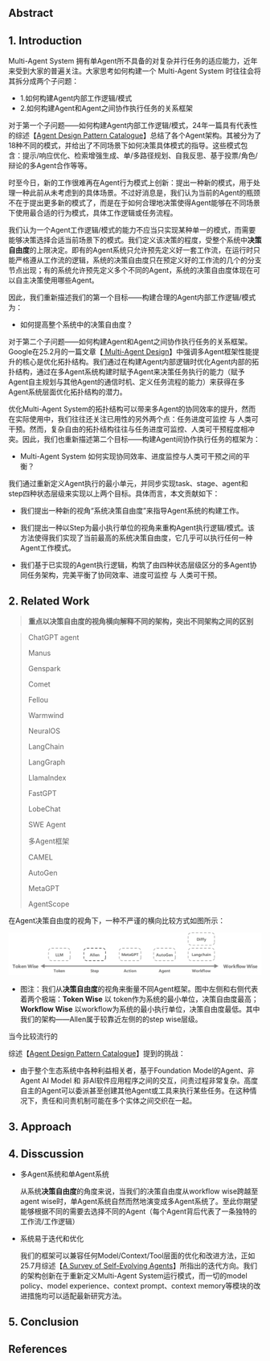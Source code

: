 







## Abstract







## 1. Introduction

Multi-Agent System 拥有单Agent所不具备的对复杂并行任务的适应能力，近年来受到大家的普遍关注。大家思考如何构建一个 Multi-Agent System 时往往会将其拆分成两个子问题：

- 1.如何构建Agent内部工作逻辑/模式
- 2.如何构建Agent和Agent之间协作执行任务的关系框架



对于第一个子问题——如何构建Agent内部工作逻辑/模式，24年一篇具有代表性的综述【[Agent Design Pattern Catalogue](https://arxiv.org/html/2405.10467v4)】总结了各个Agent架构。其被分为了18种不同的模式，并给出了不同场景下如何决策具体模式的指导。这些模式包含：提示/响应优化、检索增强生成、单/多路径规划、自我反思、基于投票/角色/辩论的多Agent合作等等。

时至今日，新的工作很难再在Agent行为模式上创新：提出一种新的模式，用于处理一种此前从未考虑到的具体场景。不过好消息是，我们认为当前的Agent的瓶颈不在于提出更多新的模式了，而是在于如何合理地决策使得Agent能够在不同场景下使用最合适的行为模式，具体工作逻辑或任务流程。

我们认为一个Agent工作逻辑/模式的能力不应当只实现某种单一的模式，而需要能够决策选择合适当前场景下的模式。我们定义该决策的程度，受整个系统中**决策自由度**的上限决定。即有的Agent系统只允许预先定义好一套工作流，在运行时只能严格遵从工作流的逻辑，系统的决策自由度只在预定义好的工作流的几个的分支节点出现；有的系统允许预先定义多个不同的Agent，系统的决策自由度体现在可以自主决策使用哪些Agent。

因此，我们重新描述我们的第一个目标——构建合理的Agent内部工作逻辑/模式为：

- 如何提高整个系统中的决策自由度？



对于第二个子问题——如何构建Agent和Agent之间协作执行任务的关系框架。Google在25.2月的一篇文章【[ Multi-Agent Design](https://arxiv.org/abs/2502.02533)】中强调多Agent框架性能提升的核心是优化拓扑结构。我们通过在构建Agent内部逻辑时优化Agent内部的拓扑结构，通过在多Agent系统构建时赋予Agent来决策任务执行的能力（赋予Agent自主规划与其他Agent的通信时机、定义任务流程的能力）来获得在多Agent系统层面优化拓扑结构的潜力。

优化Multi-Agent System的拓扑结构可以带来多Agent的协同效率的提升，然而在实际使用中，我们往往还关注已用性的另外两个点：任务进度可监控 与 人类可干预。然而，复杂自由的拓扑结构往往与任务进度可监控、人类可干预程度相冲突。因此，我们也重新描述第二个目标——构建Agent间协作执行任务的框架为：

- Multi-Agent System 如何实现协同效率、进度监控与人类可干预之间的平衡？



我们通过重新定义Agent执行的最小单元，并同步实现task、stage、agent和step四种状态层级来实现以上两个目标。具体而言，本文贡献如下：

- 我们提出一种新的视角“系统决策自由度”来指导Agent系统的构建工作。

- 我们提出一种以Step为最小执行单位的视角来重构Agent执行逻辑/模式。该方法使得我们实现了当前最高的系统决策自由度，它几乎可以执行任何一种Agent工作模式。
- 我们基于已实现的Agent执行逻辑，构筑了由四种状态层级区分的多Agent协同任务架构，完美平衡了协同效率、进度可监控 与 人类可干预。





## 2. Related Work

> **重点以决策自由度的视角横向解释不同的架构，突出不同架构之间的区别**





> ChatGPT agent
>
> Manus
>
> Genspark
>
> Comet
>
> Fellou
>
> Warmwind
>
> NeuralOS
>
> 
>
> LangChain
>
> LangGraph
>
> Llamalndex
>
> FastGPT
>
> LobeChat
>
> SWE Agent
>
> 
>
> 多Agent框架
>
> CAMEL
>
> AutoGen
>
> MetaGPT
>
> AgentScope
>





在Agent决策自由度的视角下，一种不严谨的横向比较方式如图所示：

![细粒度程度横向对比](./asset/细粒度程度横向对比.jpg)

- 图注：我们从**决策自由度**的视角来衡量不同Agent框架。图中左侧和右侧代表着两个极端：**Token Wise** 以 token作为系统的最小单位，决策自由度最高；**Workflow Wise** 以workflow为系统的最小执行单位，决策自由度最低。其中我们的架构——Allen属于较靠近左侧的的step wise层级。

当今比较流行的







综述【[Agent Design Pattern Catalogue](https://arxiv.org/html/2405.10467v4)】提到的挑战：

- 由于整个生态系统中各种利益相关者，基于Foundation Model的Agent、非Agent AI Model 和 非AI软件应用程序之间的交互，问责过程非常复杂。高度自主的Agent可以委派甚至创建其他Agent或工具来执行某些任务。在这种情况下，责任和问责机制可能在多个实体之间交织在一起。







## 3. Approach







## 4. Disscussion





- 多Agent系统和单Agent系统

  从系统**决策自由度**的角度来说，当我们的决策自由度从workflow wise跨越至agent wise时，单Agent系统自然而然地演变成多Agent系统了。至此你期望能够根据不同的需要去选择不同的Agent（每个Agent背后代表了一条独特的工作流/工作逻辑）



- 系统易于迭代和优化

  我们的框架可以兼容任何Model/Context/Tool层面的优化和改进方法，正如25.7月综述【[A Survey of Self-Evolving Agents](https://arxiv.org/html/2507.21046v1)】所指出的迭代方向。我们的架构创新在于重新定义Multi-Agent System运行模式，而一切的model policy、model experience、context prompt、context memory等模块的改进措施均可以适配最新研究方法。





## 5. Conclusion



## References

